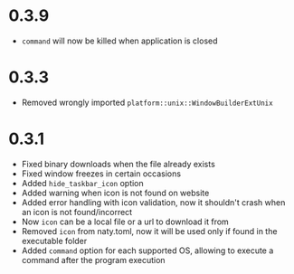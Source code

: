 # 0.3.9
- `command` will now be killed when application is closed

# 0.3.3
- Removed wrongly imported `platform::unix::WindowBuilderExtUnix` 


# 0.3.1
- Fixed binary downloads when the file already exists
- Fixed window freezes in certain occasions
- Added `hide_taskbar_icon` option
- Added warning when icon is not found on website
- Added error handling with icon validation, now it shouldn't crash when an icon is not found/incorrect
- Now `icon` can be a local file or a url to download it from
- Removed `icon` from naty.toml, now it will be used only if found in the executable folder
- Added `command` option for each supported OS, allowing to execute a command after the program execution